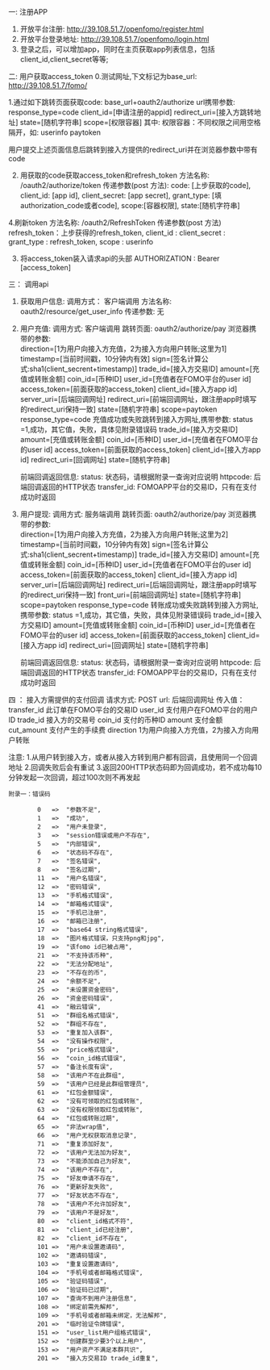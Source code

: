 一: 注册APP

1. 开放平台注册:
http://39.108.51.7/openfomo/register.html
2. 开放平台登录地址:
http://39.108.51.7/openfomo/login.html
3. 登录之后，可以增加app，同时在主页获取app列表信息，包括client_id,client_secret等等;

二: 用户获取access_token
0.测试网址,下文标记为base_url:
http://39.108.51.7/fomo/


1.通过如下跳转页面获取code:
base_url+oauth2/authorize
url携带参数:
response_type=code
client_id=[申请注册的appid]
redirect_uri=[接入方跳转地址]
state=[随机字符串]
scope=[权限容器]
其中:
权限容器：不同权限之间用空格隔开，如: userinfo paytoken

用户提交上述页面信息后跳转到接入方提供的redirect_uri并在浏览器参数中带有code

2. 用获取的code获取access_token和refresh_token
方法名称: /oauth2/authorize/token
传递参数(post 方法):
code: [上步获取的code],
client_id: [app id],
client_secret: [app secret],
grant_type: [填authorization_code或者code],
scope:[容器权限],
state:[随机字符串]

4.刷新token
方法名称: /oauth2/RefreshToken
传递参数(post 方法)
refresh_token：上步获得的refresh_token,
client_id :
client_secret :
grant_type : refresh_token,
scope : userinfo

3. 将access_token装入请求api的头部
AUTHORIZATION : Bearer [access_token]


三： 调用api

1. 获取用户信息:
    调用方式： 客户端调用
    方法名称: oauth2/resource/get_user_info
    传递参数: 无
    
2. 用户充值:
    调用方式: 客户端调用
    跳转页面: 
    oauth2/authorize/pay
    浏览器携带的参数:  
    direction=[1为用户向接入方充值，2为接入方向用户转账;这里为1]
    timestamp=[当前时间戳，10分钟内有效]
    sign=[签名计算公式:sha1(client_secrent+timestamp)]
    trade_id=[接入方交易ID]
    amount=[充值或转账金额]
    coin_id=[币种ID]
    user_id=[充值者在FOMO平台的user id]
    access_token=[前面获取的access_token]
    client_id=[接入方app id]
    server_uri=[后端回调网址]
    redirect_uri=[前端回调网址，跟注册app时填写的redirect_uri保持一致]
    state=[随机字符串]
    scope=paytoken
    response_type=code
    充值成功或失败跳转到接入方网址,携带参数:
    status =1,成功，其它值，失败，具体见附录错误码
    trade_id=[接入方交易ID]
    amount=[充值或转账金额]
    coin_id=[币种ID]
    user_id=[充值者在FOMO平台的user id]
    access_token=[前面获取的access_token]
    client_id=[接入方app id]
    redirect_uri=[回调网址]
    state=[随机字符串]

    前端回调返回信息:
    status: 状态码，请根据附录一查询对应说明
    httpcode: 后端回调返回的HTTP状态
    transfer_id: FOMOAPP平台的交易ID，只有在支付成功时返回

 3. 用户提现:
    调用方式: 服务端调用
    跳转页面: 
    oauth2/authorize/pay
    浏览器携带的参数:  
    direction=[1为用户向接入方充值，2为接入方向用户转账;这里为2]
    timestamp=[当前时间戳，10分钟内有效]
    sign=[签名计算公式:sha1(client_secrent+timestamp)]
    trade_id=[接入方交易ID]
    amount=[充值或转账金额]
    coin_id=[币种ID]
    user_id=[充值者在FOMO平台的user id]
    access_token=[前面获取的access_token]
    client_id=[接入方app id]
    server_uri=[后端回调网址]
    redirect_uri=[后端回调网址，跟注册app时填写的redirect_uri保持一致]
    front_uri=[前端回调网址]
    state=[随机字符串]
    scope=paytoken
    response_type=code
    转账成功或失败跳转到接入方网址,携带参数:
    status =1,成功，其它值，失败，具体见附录错误码
    trade_id=[接入方交易ID]
    amount=[充值或转账金额]
    coin_id=[币种ID]
    user_id=[充值者在FOMO平台的user id]
    access_token=[前面获取的access_token]
    client_id=[接入方app id]
    redirect_uri=[回调网址]
    state=[随机字符串]   

    前端回调返回信息:
    status: 状态码，请根据附录一查询对应说明
    httpcode: 后端回调返回的HTTP状态
    transfer_id: FOMOAPP平台的交易ID，只有在支付成功时返回

四 ： 接入方需提供的支付回调
请求方式: POST
url: 后端回调网址
传入值：
transfer_id     此订单在FOMO平台的交易ID
user_id         支付用户在FOMO平台的用户ID
trade_id        接入方的交易号
coin_id         支付的币种ID
amount          支付金额
cut_amount      支付产生的手续费
direction       1为用户向接入方充值，2为接入方向用户转账

注意:
1.从用户转到接入方，或者从接入方转到用户都有回调，且使用同一个回调地址
2.回调失败后会有重试
3.返回200HTTP状态码即为回调成功，若不成功每10分钟发起一次回调，超过100次则不再发起






    附录一：错误码

            0   =>  "参数不足",
            1   =>  "成功",
            2   =>  "用户未登录",
            3   =>  "session错误或用户不存在",
            5   =>  "内部错误",
            6   =>  "状态码不存在",
            7   =>  "签名错误",
            8   =>  "签名过期",
            11  =>  "用户名错误",
            12  =>  "密码错误",
            13  =>  "手机格式错误",
            14  =>  "邮箱格式错误",
            15  =>  "手机已注册",
            16  =>  "邮箱已注册",
            17  =>  "base64 string格式错误",
            18  =>  "图片格式错误，只支持png和jpg",
            19  =>  "该fomo id已被占用",
            21  =>  "不支持该币种",
            22  =>  "无法分配地址",
            23  =>  "不存在的币",
            24  =>  "余额不足",
            25  =>  "未设置资金密码",
            26  =>  "资金密码错误",
            41  =>  "融云错误",
            51  =>  "群组名格式错误",
            52  =>  "群组不存在",
            53  =>  "重复加入该群",
            54  =>  "没有操作权限",
            55  =>  "price格式错误",
            56  =>  "coin_id格式错误",
            57  =>  "备注长度有误",
            58  =>  "该用户不在此群组",
            59  =>  "该用户已经是此群组管理员",
            61  =>  "红包金额错误",
            62  =>  "没有可领取的红包或转账",
            63  =>  "没有权限领取红包或转账",
            64  =>  "红包或转账过期",
            65  =>  "非法wrap值",
            66  =>  "用户无权获取消息记录",
            71  =>  "重复添加好友",
            72  =>  "该用户无法加为好友",
            73  =>  "不能添加自己为好友",
            74  =>  "该用户不存在",
            75  =>  "好友申请不存在",
            76  =>  "更新好友失败",
            77  =>  "好友状态不存在",
            78  =>  "该用户不允许加好友",
            79  =>  "该用户不是好友",
            80  =>  "client_id格式不符",
            81  =>  "client_id已经注册",
            82  =>  "client_id不存在",
            101 =>  "用户未设置邀请码",
            102 =>  "邀请码错误",
            103 =>  "重复设置邀请码",
            104 =>  "手机号或者邮箱格式错误",
            105 =>  "验证码错误",
            106 =>  "验证码已过期",
            107 =>  "查询不到用户注册信息",
            108 =>  "绑定前需先解邦",
            109 =>  "手机号或者邮箱未绑定，无法解邦",
            201 =>  "临时验证令牌错误",
            151 =>  "user_list用户组格式错误",
            152 =>  "创建群至少要3个以上用户",
            153 =>  "用户资产不满足本群共识",
            201 =>  "接入方交易ID trade_id重复",

